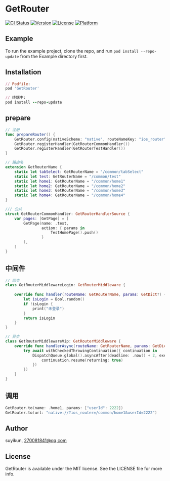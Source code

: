 # GetRouter

[![CI Status](https://img.shields.io/travis/suyikun/GetRouter.svg?style=flat)](https://travis-ci.org/suyikun/GetRouter)
[![Version](https://img.shields.io/cocoapods/v/GetRouter.svg?style=flat)](https://cocoapods.org/pods/GetRouter)
[![License](https://img.shields.io/cocoapods/l/GetRouter.svg?style=flat)](https://cocoapods.org/pods/GetRouter)
[![Platform](https://img.shields.io/cocoapods/p/GetRouter.svg?style=flat)](https://cocoapods.org/pods/GetRouter)

## Example

To run the example project, clone the repo, and run `pod install --repo-update` from the Example directory first.


## Installation

```ruby
// Podfile:
pod 'GetRouter'

// 终端中:
pod install --repo-update
```



## prepare

```Swift
// 注册
func prepareRouter() {
    GetRouter.config(nativeScheme: "native", routeNameKey: "ios_router")
    GetRouter.registerHandler(GetRouterCommonHandler())
    GetRouter.registerHandler(GetRouterTestHandler())
}
```
```Swift
// 路由名
extension GetRouterName {
    static let tabSelect: GetRouterName = "/common/tabSelect"
    static let test: GetRouterName = "/common/test"
    static let home1: GetRouterName = "/common/home1"
    static let home2: GetRouterName = "/common/home2"
    static let home3: GetRouterName = "/common/home3"
    static let home4: GetRouterName = "/common/home4"
}

/// 公共
struct GetRouterCommonHandler: GetRouterHandlerSource {
    var pages: [GetPage] = [
        GetPage(name: .test,
                action: { params in
                    TestHomePage().push()
                }
        ),
    ]
}
```
## 中间件
```Swift
// 同步
class GetRouterMiddlewareLogin: GetRouterMiddleware {
    
    override func handler(routeName: GetRouterName, params: GetDict?) -> Bool {
        let isLogin = Bool.random()
        if !isLogin {
            print("未登录")
        }
        return isLogin
    }
}

// 异步
class GetRouterMiddlewareVip: GetRouterMiddleware {
    override func handlerAsync(routeName: GetRouterName, params: GetDict?) async throws -> Bool {
        try await withCheckedThrowingContinuation({ continuation in
            DispatchQueue.global().asyncAfter(deadline: .now() + 2, execute: {
                continuation.resume(returning: true)
            })
        })
    }
}
```
## 调用
```Swift
GetRouter.to(name: .home1, params: ["userId": 2222])
GetRouter.to(url: "native://?ios_router=/common/home1&userId=2222")
```

## Author

suyikun, 270081841@qq.com

## License

GetRouter is available under the MIT license. See the LICENSE file for more info.
